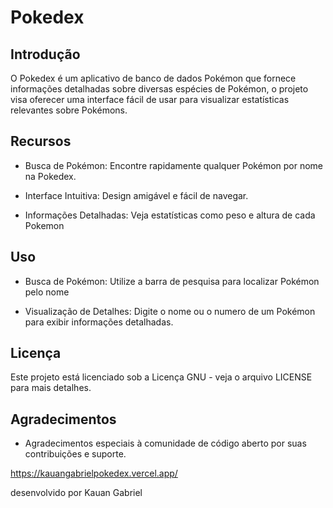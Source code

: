 # Pokedex

## Introdução

O Pokedex é um aplicativo de banco de dados Pokémon que fornece informações detalhadas sobre diversas espécies de Pokémon, o projeto visa oferecer uma interface fácil de usar para visualizar estatísticas relevantes sobre Pokémons.

## Recursos

* Busca de Pokémon: Encontre rapidamente qualquer Pokémon por nome na Pokedex.

* Interface Intuitiva: Design amigável e fácil de navegar.

* Informações Detalhadas: Veja estatísticas como peso e altura de cada Pokemon

## Uso

* Busca de Pokémon: Utilize a barra de pesquisa para localizar Pokémon pelo nome

* Visualização de Detalhes: Digite o nome ou o numero de um Pokémon para exibir informações detalhadas.

## Licença

Este projeto está licenciado sob a Licença GNU - veja o arquivo LICENSE para mais detalhes.

## Agradecimentos

* Agradecimentos especiais à comunidade de código aberto por suas contribuições e suporte.


https://kauangabrielpokedex.vercel.app/

desenvolvido por Kauan Gabriel
